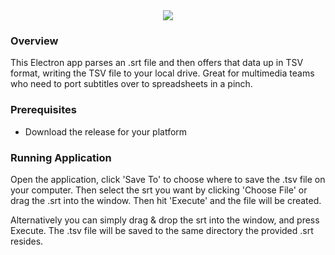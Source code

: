<div align="center"> 
<img width="auto" height="auto" src="https://s3-us-west-2.amazonaws.com/andrew-sadowski-images/Sub2TSV-Title.png">
</div>

### Overview

This Electron app parses an .srt file and then offers that data up in TSV format, writing the TSV file to your local drive. Great for multimedia teams who need to port subtitles over to spreadsheets in a pinch.

### Prerequisites

- Download the release for your platform

### Running Application

Open the application, click 'Save To' to choose where to save the .tsv file on your computer. Then select the srt you want by clicking 'Choose File' or drag the .srt into the window. Then hit 'Execute' and the file will be created.

Alternatively you can simply drag & drop the srt into the window, and press Execute. The .tsv file will be saved to the same directory the provided .srt resides.
